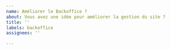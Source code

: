 ```yaml
---
name: Améliorer le Backoffice ?
about: Vous avez une idée pour améliorer la gestion du site ?
title: ''
labels: backoffice
assignees: ''

---
```




